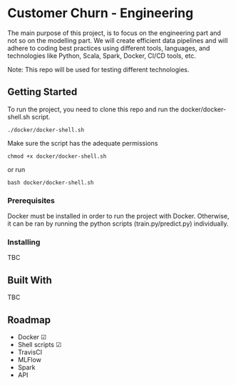 # Customer Churn - Engineering

The main purpose of this project, is to focus on the engineering 
part and not so on the modelling part. We will create efficient data pipelines and
will adhere to coding best practices using different tools, languages, and technologies like
Python, Scala, Spark, Docker, CI/CD tools, etc.

Note: This repo will be used for testing different technologies.

## Getting Started

To run the project, you need to clone this repo and run the docker/docker-shell.sh script.
```shell
./docker/docker-shell.sh
```
Make sure the script has the adequate permissions
```shell
chmod +x docker/docker-shell.sh
```
or run
```shell
bash docker/docker-shell.sh
```

### Prerequisites

Docker must be installed in order to run the project with Docker. Otherwise, it can be ran
by running the python scripts (train.py/predict.py) individually.


### Installing

TBC

## Built With

TBC

## Roadmap
<ul>
    <li>Docker &#9745; </li>
    <li>Shell scripts &#9745; </li>
    <li>TravisCI  </li>
    <li>MLFlow  </li>
    <li>Spark  </li>
    <li>API  </li>
</ul>

